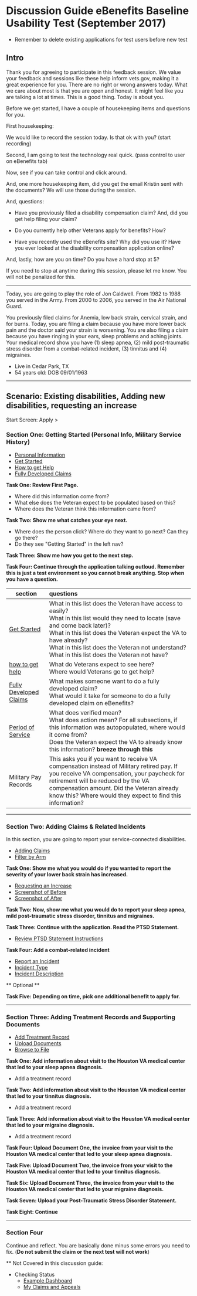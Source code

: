 # Discussion Guide eBenefits Baseline Usability Test (September 2017)

- Remember to delete existing applications for test users before new test

## Intro

Thank you for agreeing to participate in this feedback session. We value your feedback and sessions like these help inform vets.gov, making it a great experience for you. There are no right or wrong answers today. What we care about most is that you are open and honest. It might feel like you are talking a lot at times. This is a good thing. Today is about you. 

Before we get started, I have a couple of housekeeping items and questions for you. 

First housekeeping: 

We would like to record the session today. Is that ok with you? (start recording)

Second, I am going to test the technology real quick. (pass control to user on eBenefits tab)

Now, see if you can take control and click around.

And, one more housekeeping item, did you get the email Kristin sent with the documents? We will use those during the session.

And, questions:

- Have you previously filed a disability compensation claim? And, did you get help filing your claim? 

- Do you currently help other Veterans apply for benefits? How?

- Have you recently used the eBenefits site? Why did you use it? Have you ever looked at the disability compensation application online?

And, lastly, how are you on time? Do you have a hard stop at 5? 

If you need to stop at anytime during this session, please let me know. You will not be penalized for this. 

-----

Today, you are going to play the role of Jon Caldwell. From 1982 to 1988 you served in the Army. From 2000 to 2006, you served in the Air National Guard. 

You previously filed claims for Anemia, low back strain, cervical strain, and for burns. Today, you are filing a claim because you have more lower back pain and the doctor said your strain is worsening. You are also filing a claim because you have ringing in your ears, sleep problems and aching joints. Your medical record show you have (1) sleep apnea, (2) mild post-traumatic stress disorder from a combat-related incident, (3) tinnitus and (4) migraines. 

- Live in Cedar Park, TX
- 54 years old: DOB 09/01/1963

-----

## Scenario: Existing disabilities, Adding new disabilities, requesting an increase

Start Screen: Apply > 

### Section One: Getting Started (Personal Info, Military Service History)
   - [Personal Information](https://github.com/department-of-veterans-affairs/vets.gov-team/blob/master/Products/Disability/Disability%20526EZ/research/screenshots/eben/personalinformation.png)
   - [Get Started](https://github.com/department-of-veterans-affairs/vets.gov-team/blob/master/Products/Disability/Disability%20526EZ/research/screenshots/eben/gettingstarted.png)
   - [How to get Help](https://github.com/department-of-veterans-affairs/vets.gov-team/blob/master/Products/Disability/Disability%20526EZ/research/screenshots/eben/gettinghelp.png)
   - [Fully Developed Claims](https://github.com/department-of-veterans-affairs/vets.gov-team/blob/master/Products/Disability/Disability%20526EZ/research/screenshots/eben/fullydevelopedclaim.png)

__Task One: Review First Page.__

- Where did this information come from? 
- What else does the Veteran expect to be populated based on this?
- Where does the Veteran think this information came from?

__Task Two: Show me what catches your eye next.__

- Where does the person click? Where do they want to go next? Can they go there?
- Do they see "Getting Started" in the left nav?

__Task Three: Show me how you get to the next step.__

__Task Four: Continue through the application talking outloud. Remember this is just a test environment so you cannot break anything. Stop when you have a question.__

| section                                  | questions                                |
| ---------------------------------------- | :--------------------------------------- |
| [Get Started](https://github.com/department-of-veterans-affairs/vets.gov-team/blob/master/Products/Disability/Disability%20526EZ/research/screenshots/eben/gettingstarted.png) | What in this list does the Veteran have access to easily? <br>What in this list would they need to locate (save and come back later)?<br> What in this list does the Veteran expect the VA to have already? <br>What in this list does the Veteran not understand? What in this list does the Veteran not have? |
| [how to get help](https://github.com/department-of-veterans-affairs/vets.gov-team/blob/master/Products/Disability/Disability%20526EZ/research/screenshots/eben/gettinghelp.png) | What do Veterans expect to see here? <br>Where would Veterans go to get help? |
| [Fully Developed Claims](https://github.com/department-of-veterans-affairs/vets.gov-team/blob/master/Products/Disability/Disability%20526EZ/research/screenshots/eben/fullydevelopedclaim.png) | What makes someone want to do a fully developed claim? <br>What would it take for someone to do a fully developed claim on eBenefits? |
[Period of Service](https://github.com/department-of-veterans-affairs/vets.gov-team/blob/master/Products/Disability/Disability%20526EZ/research/screenshots/eben/periodofservicefilled.png)|What does verified mean?<br>What does action mean? For all subsections, if this information was autopopulated, where would it come from?<br>Does the Veteran expect the VA to already know this information? __breeze through this__|
|Military Pay Records| This asks you if you want to receive VA compensation instead of Military retired pay. If you receive VA compensation, your paycheck for retirement will be reduced by the VA compensation amount. Did the Veteran already know this? Where would they expect to find this information?|

-----


### Section Two: Adding Claims & Related Incidents

In this section, you are going to report your service-connected disabilities.

   - [Adding Claims](https://github.com/department-of-veterans-affairs/vets.gov-team/blob/master/Products/Disability/Disability%20526EZ/research/screenshots/eben/yourdisabilityclaims.png)
   - [Filter by Arm](https://github.com/department-of-veterans-affairs/vets.gov-team/blob/master/Products/Disability/Disability%20526EZ/research/screenshots/eben/disabilitylist_filtered_arm.png)


__Task One: Show me what you would do if you wanted to report the severity of your lower back strain has increased.__
   - [Requesting an Increase](https://github.com/department-of-veterans-affairs/vets.gov-team/blob/master/Products/Disability/Disability%20526EZ/research/screenshots/eben/yourdisabilityclaims.png)
   - [Screenshot of Before](https://github.com/department-of-veterans-affairs/vets.gov-team/blob/master/Products/Disability/Disability%20526EZ/research/screenshots/eben/yourdisabilityclaimsrequest_increase.png)
   - [Screenshot of After](https://github.com/department-of-veterans-affairs/vets.gov-team/blob/master/Products/Disability/Disability%20526EZ/research/screenshots/eben/yourdisabilityclaimsrequest_increase_done.png)


__Task Two: Now, show me what you would do to report your sleep apnea, mild post-traumatic stress disorder, tinnitus and migraines.__


__Task Three: Continue with the application. Read the PTSD Statement.__

- [Review PTSD Statement Instructions](https://github.com/department-of-veterans-affairs/vets.gov-team/blob/master/Products/Disability/Disability%20526EZ/research/screenshots/eben/PTSD%20Statement.png)

__Task Four: Add a combat-related incident__

- [Report an Incident](https://github.com/department-of-veterans-affairs/vets.gov-team/blob/master/Products/Disability/Disability%20526EZ/research/screenshots/eben/PTSD%20Incident%20Report.png)
- [Incident Type](https://github.com/department-of-veterans-affairs/vets.gov-team/blob/master/Products/Disability/Disability%20526EZ/research/screenshots/eben/PTSD%20Incident%20Report%20Type.png)
- [Incident Description](https://github.com/department-of-veterans-affairs/vets.gov-team/blob/master/Products/Disability/Disability%20526EZ/research/screenshots/eben/PTSD%20Incident%20Description.png)

** Optional **

__Task Five: Depending on time, pick one additional benefit to apply for.__

-----

### Section Three: Adding Treatment Records and Supporting Documents

- [Add Treatment Record](https://github.com/department-of-veterans-affairs/vets.gov-team/blob/master/Products/Disability/Disability%20526EZ/research/screenshots/eben/add_treatment_record.png)
- [Upload Documents](https://github.com/department-of-veterans-affairs/vets.gov-team/blob/master/Products/Disability/Disability%20526EZ/research/screenshots/eben/documents_upload_a.png)
- [Browse to File](https://github.com/department-of-veterans-affairs/vets.gov-team/blob/master/Products/Disability/Disability%20526EZ/research/screenshots/eben/documents_upload_b.png)

__Task One: Add information about visit to the Houston VA medical center that led to your sleep apnea diagnosis.__
   - Add a treatment record

__Task Two: Add information about visit to the Houston VA medical center that led to your tinnitus diagnosis.__
   - Add a treatment record

__Task Three: Add information about visit to the Houston VA medical center that led to your migraine diagnosis.__
   - Add a treatment record

__Task Four: Upload Document One, the invoice from your visit to the Houston VA medical center that led to your sleep apnea diagnosis.__

__Task Five: Upload Document Two, the invoice from your visit to the Houston VA medical center that led to your tinnitus diagnosis.__

__Task Six: Upload Document Three, the invoice from your visit to the Houston VA medical center that led to your migraine diagnosis.__

__Task Seven: Upload your Post-Traumatic Stress Disorder Statement.__

__Task Eight: Continue__

-----

### Section Four

Continue and reflect. You are basically done minus some errors you need to fix. (**Do not submit the claim or the next test will not work**)

   





  

** Not Covered in this discussion guide: 

- Checking Status
   - [Example Dashboard](https://github.com/department-of-veterans-affairs/vets.gov-team/blob/master/Products/Disability/Disability%20526EZ/research/screenshots/eben/example%20of%20status%20dashboard.png)
   - [My Claims and Appeals](https://github.com/department-of-veterans-affairs/vets.gov-team/blob/master/Products/Disability/Disability%20526EZ/research/screenshots/eben/my%20claims%20and%20appeals.png)

